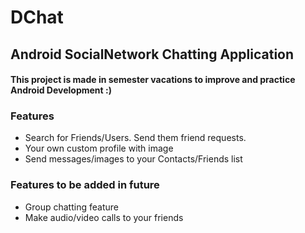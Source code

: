 # DChat
## Android SocialNetwork Chatting Application
#### This project is made in semester vacations to improve and practice Android Development :)
### Features

- Search for Friends/Users. Send them friend requests.
- Your own custom profile with image
- Send messages/images to your Contacts/Friends list

### Features to be added in future
- Group chatting feature
- Make audio/video calls to your friends

